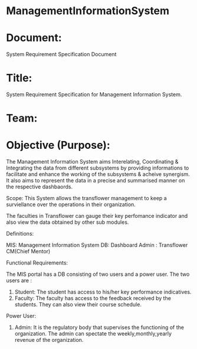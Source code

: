 # ManagementInformationSystem
# Document:
System Requirement Specification Document
# Title:
System Requirement Specification for Management Information System.

# Team:


#  Objective (Purpose):
The Management Information System aims Interelating, Coordinating & Integrating the data from different subsystems by providing informations to facilitate and enhance the working of the subsystems & acheive synergism. 
It also aims to represent the data in a precise and summarised manner on the respective dashbaords.

Scope:
This System allows the transflower management to keep a surviellance over the operations in their organization.

The faculties in Transflower can gauge their key perfomance indicator and also view the data obtained by other sub modules.

Definitions:

MIS: Management Information System 
DB: Dashboard
Admin : Transflower CM(Chief Mentor)

Functional Requirements:

The MIS portal has a DB consisting of two users and a power user.
The two users are :
1. Student: The student has access to his/her key performance indicatives.
2. Faculty: The faculty has access to the feedback received by the students. They can also view their course schedule.

Power User: 
1. Admin: It is the regulatory body that supervises the functioning of the organization. 
The admin can spectate the weekly,monthly,yearly revenue of the organization.  
